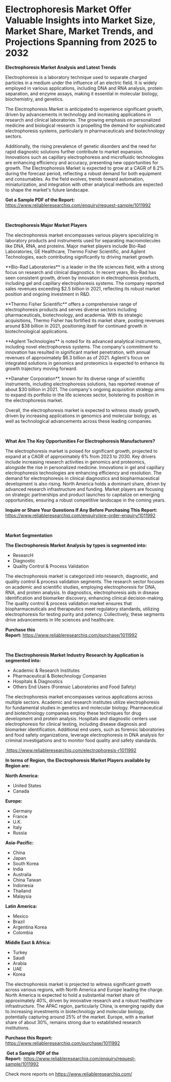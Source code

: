 <p><h1>Electrophoresis Market Offer Valuable Insights into Market Size, Market Share, Market Trends, and Projections Spanning from 2025 to 2032</h1></p><p><strong>Electrophoresis Market Analysis and Latest Trends</strong></p>
<p><p>Electrophoresis is a laboratory technique used to separate charged particles in a medium under the influence of an electric field. It is widely employed in various applications, including DNA and RNA analysis, protein separation, and enzyme assays, making it essential in molecular biology, biochemistry, and genetics.</p><p>The Electrophoresis Market is anticipated to experience significant growth, driven by advancements in technology and increasing applications in research and clinical laboratories. The growing emphasis on personalized medicine and biological research is propelling the demand for sophisticated electrophoresis systems, particularly in pharmaceuticals and biotechnology sectors. </p><p>Additionally, the rising prevalence of genetic disorders and the need for rapid diagnostic solutions further contribute to market expansion. Innovations such as capillary electrophoresis and microfluidic technologies are enhancing efficiency and accuracy, presenting new opportunities for growth. The Electrophoresis Market is expected to grow at a CAGR of 8.2% during the forecast period, reflecting a robust demand for both equipment and consumables. As the field evolves, trends toward automation, miniaturization, and integration with other analytical methods are expected to shape the market's future landscape.</p></p>
<p><strong>Get a Sample PDF of the Report:&nbsp;</strong> <a href="https://www.reliableresearchiq.com/enquiry/request-sample/1011992?utm_campaign=3116&utm_medium=2&utm_source=Github&utm_content=ia&utm_term=07032025&utm_id=electrophoresis">https://www.reliableresearchiq.com/enquiry/request-sample/1011992</a></p>
<p>&nbsp;</p>
<p><strong>Electrophoresis Major Market Players</strong></p>
<p><p>The electrophoresis market encompasses various players specializing in laboratory products and instruments used for separating macromolecules like DNA, RNA, and proteins. Major market players include Bio-Rad Laboratories, GE Healthcare, Thermo Fisher Scientific, and Agilent Technologies, each contributing significantly to driving market growth.</p><p>**Bio-Rad Laboratories** is a leader in the life sciences field, with a strong focus on research and clinical diagnostics. In recent years, Bio-Rad has seen consistent growth, driven by innovation in electrophoresis products, including gel and capillary electrophoresis systems. The company reported sales revenues exceeding $2.5 billion in 2021, reflecting its robust market position and ongoing investment in R&D.</p><p>**Thermo Fisher Scientific** offers a comprehensive range of electrophoresis products and serves diverse sectors including pharmaceuticals, biotechnology, and academia. With its strategic acquisitions, Thermo Fisher has fortified its market share, posting revenues around $38 billion in 2021, positioning itself for continued growth in biotechnological applications.</p><p>**Agilent Technologies** is noted for its advanced analytical instruments, including novel electrophoresis systems. The company's commitment to innovation has resulted in significant market penetration, with annual revenues of approximately $6.3 billion as of 2021. Agilent's focus on integrated solutions in genomics and proteomics is expected to enhance its growth trajectory moving forward.</p><p>**Danaher Corporation**, known for its diverse range of scientific instruments, including electrophoresis solutions, has reported revenue of about $30 billion in 2021. The company's ongoing acquisition strategy aims to expand its portfolio in the life sciences sector, bolstering its position in the electrophoresis market.</p><p>Overall, the electrophoresis market is expected to witness steady growth, driven by increasing applications in genomics and molecular biology, as well as technological advancements across these leading companies.</p></p>
<p>&nbsp;</p>
<p><strong>What Are The Key Opportunities For Electrophoresis Manufacturers?</strong></p>
<p><p>The electrophoresis market is poised for significant growth, projected to expand at a CAGR of approximately 6% from 2023 to 2030. Key drivers include increasing research activities in genomics and proteomics, alongside the rise in personalized medicine. Innovations in gel and capillary electrophoresis technologies are enhancing efficiency and resolution. The demand for electrophoresis in clinical diagnostics and biopharmaceutical development is also rising. North America holds a dominant share, driven by advanced research infrastructure and funding. Market players are focusing on strategic partnerships and product launches to capitalize on emerging opportunities, ensuring a robust competitive landscape in the coming years.</p></p>
<p><strong>Inquire or Share Your Questions If Any Before Purchasing This Report:</strong> <a href="https://www.reliableresearchiq.com/enquiry/pre-order-enquiry/1011992?utm_campaign=3116&utm_medium=2&utm_source=Github&utm_content=ia&utm_term=07032025&utm_id=electrophoresis">https://www.reliableresearchiq.com/enquiry/pre-order-enquiry/1011992</a></p>
<p>&nbsp;</p>
<p><strong>Market Segmentation</strong></p>
<p><strong>The Electrophoresis Market Analysis by types is segmented into:</strong></p>
<p><ul><li>ResearcH</li><li>Diagnostic</li><li>Quality Control & Process Validation</li></ul></p>
<p><p>The electrophoresis market is categorized into research, diagnostic, and quality control & process validation segments. The research sector focuses on academic and scientific studies, employing electrophoresis for DNA, RNA, and protein analysis. In diagnostics, electrophoresis aids in disease identification and biomarker discovery, enhancing clinical decision-making. The quality control & process validation market ensures that biopharmaceuticals and therapeutics meet regulatory standards, utilizing electrophoresis for testing purity and potency. Collectively, these segments drive advancements in life sciences and healthcare.</p></p>
<p><strong>Purchase this Report:&nbsp;</strong><a href="https://www.reliableresearchiq.com/purchase/1011992?utm_campaign=3116&utm_medium=2&utm_source=Github&utm_content=ia&utm_term=07032025&utm_id=electrophoresis">https://www.reliableresearchiq.com/purchase/1011992</a></p>
<p>&nbsp;</p>
<p><strong>The Electrophoresis Market Industry Research by Application is segmented into:</strong></p>
<p><ul><li>Academic & Research Institutes</li><li>Pharmaceutical & Biotechnology Companies</li><li>Hospitals & Diagnostics</li><li>Others End Users (Forensic Laboratories and Food Safety)</li></ul></p>
<p><p>The electrophoresis market encompasses various applications across multiple sectors. Academic and research institutes utilize electrophoresis for fundamental studies in genetics and molecular biology. Pharmaceutical and biotechnology companies employ these techniques for drug development and protein analysis. Hospitals and diagnostic centers use electrophoresis for clinical testing, including disease diagnosis and biomarker identification. Additional end users, such as forensic laboratories and food safety organizations, leverage electrophoresis in DNA analysis for criminal investigations and to monitor food quality and safety standards.</p></p>
<p><a href="https://www.reliableresearchiq.com/electrophoresis-r1011992?utm_campaign=3116&utm_medium=2&utm_source=Github&utm_content=ia&utm_term=07032025&utm_id=electrophoresis">&nbsp;https://www.reliableresearchiq.com/electrophoresis-r1011992</a></p>
<p><strong>In terms of Region, the Electrophoresis Market Players available by Region are:</strong></p>
<p>
    <p> <strong> North America: </strong>
        <ul>
            <li>United States</li>
            <li>Canada</li>
        </ul>
        </p> 
    <p> <strong> Europe: </strong>
        <ul>
            <li>Germany</li>
            <li>France</li>
            <li>U.K.</li>
            <li>Italy</li>
            <li>Russia</li>
        </ul>
        </p> 
    <p> <strong> Asia-Pacific: </strong>
        <ul>
            <li>China</li>
            <li>Japan</li>
            <li>South Korea</li>
            <li>India</li>
            <li>Australia</li>
            <li>China Taiwan</li>
            <li>Indonesia</li>
            <li>Thailand</li>
            <li>Malaysia</li>
        </ul>
        </p> 
    <p> <strong> Latin America: </strong>
        <ul>
            <li>Mexico</li>
            <li>Brazil</li>
            <li>Argentina Korea</li>
            <li>Colombia</li>
        </ul>
        </p> 
    <p> <strong> Middle East & Africa: </strong>
        <ul>
            <li>Turkey</li>
            <li>Saudi</li>
            <li>Arabia</li>
            <li>UAE</li>
            <li>Korea</li>
        </ul>
    </p>
    </p>
<p><p>The electrophoresis market is projected to witness significant growth across various regions, with North America and Europe leading the charge. North America is expected to hold a substantial market share of approximately 40%, driven by innovative research and a robust healthcare infrastructure. The APAC region, particularly China, is emerging rapidly due to increasing investments in biotechnology and molecular biology, potentially capturing around 25% of the market. Europe, with a market share of about 30%, remains strong due to established research institutions.</p></p>
<p><strong>Purchase this Report: </strong><a href="https://www.reliableresearchiq.com/purchase/1011992?utm_campaign=3116&utm_medium=2&utm_source=Github&utm_content=ia&utm_term=07032025&utm_id=electrophoresis">https://www.reliableresearchiq.com/purchase/1011992</a></p>
<p>&nbsp;<strong>Get a Sample PDF of the Report:&nbsp;&nbsp;</strong><a href="https://www.reliableresearchiq.com/enquiry/request-sample/1011992?utm_campaign=3116&utm_medium=2&utm_source=Github&utm_content=ia&utm_term=07032025&utm_id=electrophoresis">https://www.reliableresearchiq.com/enquiry/request-sample/1011992</a></p>
<p><strong></strong></p>
<p>Check more reports on <a href="https://www.reliableresearchiq.com/?utm_campaign=3116&utm_medium=2&utm_source=Github&utm_content=ia&utm_term=07032025&utm_id=electrophoresis">https://www.reliableresearchiq.com/</a></p>